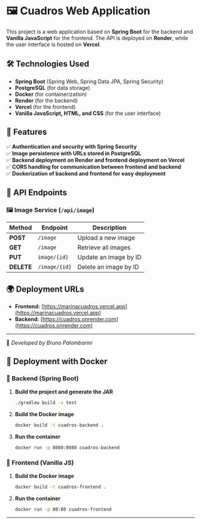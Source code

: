 # 🖼️ Cuadros Web Application
This project is a web application based on **Spring Boot** for the backend and **Vanilla JavaScript** for the frontend. The API is deployed on **Render**, while the user interface is hosted on **Vercel**.

## 🛠️ Technologies Used
- **Spring Boot** (Spring Web, Spring Data JPA, Spring Security)
- **PostgreSQL** (for data storage)
- **Docker** (for containerization)
- **Render** (for the backend)
- **Vercel** (for the frontend)
- **Vanilla JavaScript, HTML, and CSS** (for the user interface)

## 📌 Features
✅ **Authentication and security with Spring Security**  
✅ **Image persistence with URLs stored in PostgreSQL**  
✅ **Backend deployment on Render and frontend deployment on Vercel**  
✅ **CORS handling for communication between frontend and backend**  
✅ **Dockerization of backend and frontend for easy deployment**  

## 📡 API Endpoints

### 🖼 **Image Service** (`/api/image`)
| Method | Endpoint | Description |
|--------|----------|-------------|
| **POST** | `/image` | Upload a new image |
| **GET** | `/image` | Retrieve all images |
| **PUT** | `image/{id}` | Update an image by ID |
| **DELETE** | `/image/{id}` | Delete an image by ID |

## 🌍 Deployment URLs
- **Frontend:** [https://marinacuadros.vercel.app](https://marinacuadros.vercel.app)
- **Backend:** [https://cuadros.onrender.com](https://cuadros.onrender.com)


---

📌 *Developed by Bruno Palombarini*

## 🚀 Deployment with Docker

### 🔧 Backend (Spring Boot)
1. **Build the project and generate the JAR**
   ```sh
   ./gradlew build -x test
   ```
2. **Build the Docker image**
   ```sh
   docker build -t cuadros-backend .
   ```
3. **Run the container**
   ```sh
   docker run -p 8080:8080 cuadros-backend
   ```

### 🎨 Frontend (Vanilla JS)
1. **Build the Docker image**
   ```sh
   docker build -t cuadros-frontend .
   ```
2. **Run the container**
   ```sh
   docker run -p 80:80 cuadros-frontend
   ```

---

